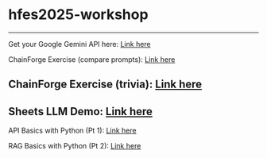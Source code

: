 # hfes2025-workshop
------
Get your Google Gemini API here: [Link here](https://console.cloud.google.com/apis/)

ChainForge Exercise (compare prompts): [Link here](https://chainforge.ai/play/?f=3dw2h6x2ydq80)

ChainForge Exercise (trivia): [Link here](https://chainforge.ai/play/?f=1p56udks6y0xu)
------
Sheets LLM Demo: [Link here](https://docs.google.com/spreadsheets/d/1bG7fiyAzJYxheQmhZIAv5517DQK4HRm4zrK0sjURCro/edit?usp=sharing)
------
API Basics with Python (Pt 1): [Link here](https://colab.research.google.com/drive/15R-hkuZQtyla96ZuuMvOWrjNND9ASDoO?usp=sharing)

RAG Basics with Python (Pt 2): [Link here](https://colab.research.google.com/drive/1yca6WHGDih-diuSzVirehRrZMqgNnvj9?usp=sharing)
